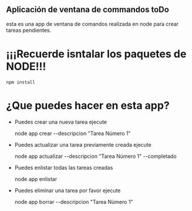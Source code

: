 ## Aplicación de ventana de commandos toDo

esta es una app de ventana de comandos realizada en node para crear tareas pendientes.

# ¡¡¡Recuerde isntalar los paquetes de NODE!!!
    
    npm install

# ¿Que puedes hacer en esta app?
    
* Puedes crear una nueva tarea ejecute
    
    node app crear --descripcion "Tarea Número 1"

* Puedes actualizar una tarea previamente creada ejecute

    node app actualizar --descripcion "Tarea Número 1" --completado 

* Puedes enlistar todas las tareas creadas

    node app enlistar

* Puedes eliminar una tarea por favor ejecute

    node app borrar --descripcion "Tarea Número 1"